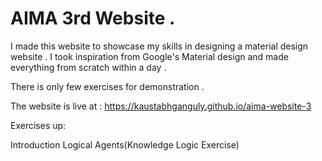 # AIMA 3rd Website .

I made this website to showcase my skills in designing a material design website .
I took inspiration from Google's Material design and made everything from scratch within a day . 

There is only few exercises for demonstration .

The website is live at : https://kaustabhganguly.github.io/aima-website-3

Exercises up:

Introduction
Logical Agents(Knowledge Logic Exercise)
